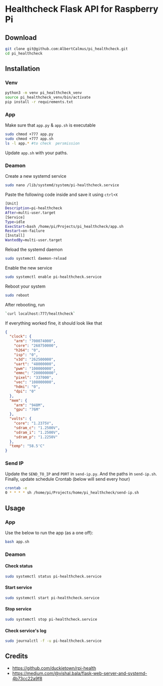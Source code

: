 # Healthcheck Flask API for Raspberry Pi

## Download

```Bash
git clone git@github.com:AlbertCalmus/pi_healthcheck.git
cd pi_healthcheck
```
## Installation

### Venv

```Bash
python3 -m venv pi_healthcheck_venv
source pi_healthcheck_venv/bin/activate 
pip install -r requirements.txt
```

### App

Make sure that `app.py` & `app.sh` is executable
```Bash
sudo chmod +777 app.py
sudo chmod +777 app.sh
ls -l app.* #to check  persmission
```

Update `app.sh` with your paths.

### Deamon

Create a new systemd service
```Bash
sudo nano /lib/systemd/system/pi-healthcheck.service
```

Paste the following code inside and save it using `ctrl+X`

```Bash
[Unit]
Description=pi-healthcheck
After=multi-user.target
[Service]
Type=idle
ExecStart=bash /home/pi/Projects/pi_healthcheck/app.sh
Restart=on-failure
[Install]
WantedBy=multi-user.target
```

Reload the systemd daemon
```Bash
sudo systemctl daemon-reload
```

Enable the new service
```Bash
sudo systemctl enable pi-healthcheck.service
```

Reboot your system
```Bash
sudo reboot
```

After rebooting, run 
 ```Bash
`curl localhost:777/healthcheck`
```
If everything worked fine, it should look like that
```json
{
  "clock": {
    "arm": "700074000",
    "core": "268750000",
    "h264": "0",
    "isp": "0",
    "v3d": "262500000",
    "uart": "48000000",
    "pwm": "100000000",
    "emmc": "200000000",
    "pixel": "337000",
    "vec": "108000000",
    "hdmi": "0",
    "dpi": "0"
  },
  "mem": {
    "arm": "948M",
    "gpu": "76M"
  },
  "volts": {
    "core": "1.2375V",
    "sdram_c": "1.2500V",
    "sdram_i": "1.2500V",
    "sdram_p": "1.2250V"
  },
  "temp": "58.5'C"
}
```

### Send IP

Update the `SEND_TO_IP` and `PORT` in `send-ip.py`. And the paths in `send-ip.sh`.  
Finally, update schedule Crontab (below will send every hour)

```Bash
crontab -e
0 * * * * sh /home/pi/Projects/home/pi_healthcheck/send-ip.sh
```

## Usage 

### App

Use the below to run the app (as a one off):
```Bash
bash app.sh
```

### Deamon 
#### Check status

```Bash
sudo systemctl status pi-healthcheck.service
```
#### Start service

```Bash
sudo systemctl start pi-healthcheck.service
```

#### Stop service

```Bash
sudo systemctl stop pi-healthcheck.service
```

#### Check service's log

```Bash
sudo journalctl -f -u pi-healthcheck.service
```


## Credits
- https://github.com/duckietown/rpi-health
- https://medium.com/@vishal.bala/flask-web-server-and-systemd-4b73cc22a9f8
